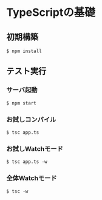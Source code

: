 # TypeScriptの基礎

## 初期構築
```
$ npm install
```

## テスト実行

### サーバ起動
```
$ npm start
```

### お試しコンパイル
```
$ tsc app.ts
```

### お試しWatchモード
```
$ tsc app.ts -w
```

### 全体Watchモード
```
$ tsc -w
```